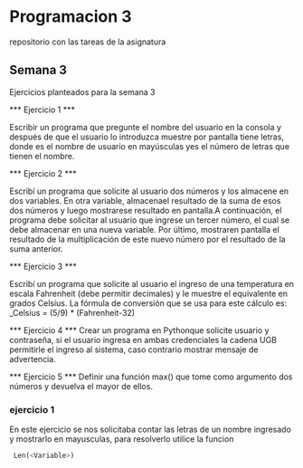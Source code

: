 # Programacion 3
 repositorio con las tareas de la asignatura

 ## Semana 3
  Ejercicios planteados para la semana 3

  *** Ejercicio 1 ***

  Escribir un programa que pregunte el nombre del usuario en la consola y después de que el usuario lo introduzca muestre por pantalla <NOMBRE> tiene <n> letras, donde <NOMBRE> es el nombre de usuario en mayúsculas y<n>es el número de letras que tienen el nombre.

  *** Ejercicio 2 ***

  Escribí un programa que solicite al usuario dos números y los almacene en dos variables. En otra variable, almacenael resultado de la suma de esos dos números y  luego mostrarese  resultado  en  pantalla.A  continuación,  el  programa  debe solicitar al usuario que ingrese un tercer número, el cual se debe almacenar en una nueva variable. Por último, mostraren pantalla el resultado de la multiplicación de este nuevo número por el resultado de la suma anterior.
  
  *** Ejercicio 3 ***

  Escribí  un  programa  que  solicite  al  usuario  el  ingreso  de  una  temperatura  en escala Fahrenheit (debe permitir decimales) y le muestre el equivalente en grados Celsius. La fórmula de conversión que se usa para este cálculo es: _Celsius = (5/9) * (Fahrenheit-32)
  
  *** Ejercicio 4 ***
  Crear  un  programa  en Pythonque  solicite  usuario  y  contraseña,  si  el  usuario ingresa  en  ambas  credenciales  la  cadena  UGB  permitirle  el  ingreso  al  sistema, caso contrario mostrar mensaje de advertencia.
  
  *** Ejercicio 5 ***
  Definir una función max() que tome como argumento dos números y devuelva el mayor de ellos.

  ### ejercicio 1
   En este ejercicio se nos solicitaba contar las letras de un nombre ingresado y mostrarlo en mayusculas, para resolverlo utilice la funcion
   ```python
    Len(<Variable>)
   ```


